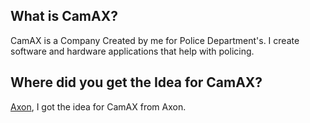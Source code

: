 ## What is CamAX?
CamAX is a Company Created by me for Police Department's. I create software and hardware applications that help with policing.

## Where did you get the Idea for CamAX?
[Axon](https://www.axon.com/), I got the idea for CamAX from Axon.

